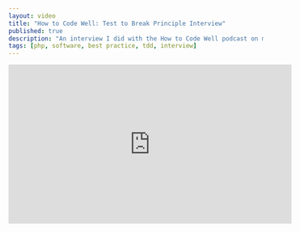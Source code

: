 ```yaml
---
layout: video
title: "How to Code Well: Test to Break Principle Interview"
published: true
description: "An interview I did with the How to Code Well podcast on my talk about Test to Break Principles."
tags: [php, software, best practice, tdd, interview]
---
```

<iframe width="560" height="315" src="https://www.youtube.com/embed/h4Cd2tiCIxg?si=KiCty8_nwl3uEh-Q" title="YouTube video player" frameborder="0" allow="accelerometer; autoplay; clipboard-write; encrypted-media; gyroscope; picture-in-picture; web-share" referrerpolicy="strict-origin-when-cross-origin" allowfullscreen></iframe>